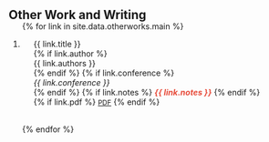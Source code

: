 <h2 id="otherwork" style="margin: 2px 0px -15px;">Other Work and Writing</h2>

<div class="publications">
<ol class="bibliography">

{% for link in site.data.otherworks.main %}

<li class="workingpaper">
  <div class="col-sm-9" style="position: relative;padding-right: 15px;padding-left: 20px;">
      <div class="title">{{ link.title }}</div>
      {% if link.author %} 
      <div class="author">{{ link.authors }}</div>
      {% endif %}
      {% if link.conference %} 
      <div class="periodical"><em>{{ link.conference }}</em></div>
      {% endif %}
      {% if link.notes %} 
      <strong> <i style="color:#e74d3c">{{ link.notes }}</i></strong>
      {% endif %} 
    <div class="links">
      {% if link.pdf %} 
      <a href="{{ link.pdf }}" class="btn btn-sm z-depth-0" role="button" target="_blank" style="font-size:12px;">PDF</a>
      {% endif %}
    </div>
  </div>
</li>

<br>

{% endfor %}

</ol>
</div>